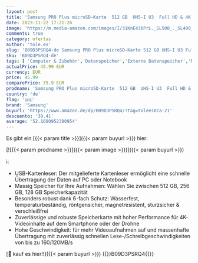 ```yaml
---
layout: post
title: 'Samsung PRO Plus microSD-Karte  512 GB  UHS-I U3  Full HD & 4K UHD  160 MB/s Lesen  120 MB/s Schreiben  Speicherkarte für Smartphone  Drohne oder Action-Cam  Inkl. USB-Kartenleser  MB-MD512KB/WW'
date: 2023-11-22 17:21:26
image: 'https://m.media-amazon.com/images/I/31KnE436PrL._SL500_._SL400_.jpg'
comments: true
category: ofertas
author: 'tole.es'
slug: 'B09D3PSRQ4-de Samsung PRO Plus microSD-Karte 512 GB UHS-I U3 Full HD &...'
sku: 'B09D3PSRQ4-de'
tags: [ 'Computer & Zubehör','Datenspeicher','Externe Datenspeicher','Micro SD Speicherkarten','Speicherkarten','samsung','🇩🇪', ]
actualPrice: 45.99 EUR
currency: EUR
price: 45.99
comparePrice: 75.9 EUR
prodname: 'Samsung PRO Plus microSD-Karte  512 GB  UHS-I U3  Full HD & 4K UHD  160 MB/s Lesen  120 MB/s Schreiben  Speicherkarte für Smartphone  Drohne oder Action-Cam  Inkl. USB-Kartenleser  MB-MD512KB/WW'
country: 'de'
flag: '🇩🇪'
brand: 'Samsung'
buyurl: 'https://www.amazon.de/dp/B09D3PSRQ4/?tag=tolees0ca-21'
descuento: '39.41'
average: '52.1680952380954'
---
```


Es gibt ein [{{< param title >}}]({{< param buyurl >}}) hier:

[![{{< param prodname >}}]({{< param image >}})]({{< param buyurl >}})

ℹ️:

- USB-Kartenleser: Der mitgelieferte Kartenleser ermöglicht eine schnelle Übertragung der Daten auf PC oder Notebook
- Massig Speicher für Ihre Aufnahmen: Wählen Sie zwischen 512 GB, 256 GB, 128 GB Speicherkapazität
- Besonders robust dank 6-fach Schutz: Wasserfest, temperaturbeständig, röntgensicher, magnetresistent, sturzsicher & verschleißfrei
- Zuverlässige und robuste Speicherkarte mit hoher Performance für 4K-Videoinhalte auf dem Smartphone oder der Drohne
- Hohe Geschwindigkeit: für mehr Videoaufnahmen auf und massenhafte Übertragung mit zuverlässig schnellen Lese-/Schreibgeschwindigkeiten von bis zu 160/120MB/s

[🛒 kauf es hier!!]({{< param buyurl >}})
{{<world>}}B09D3PSRQ4{{</world>}}
